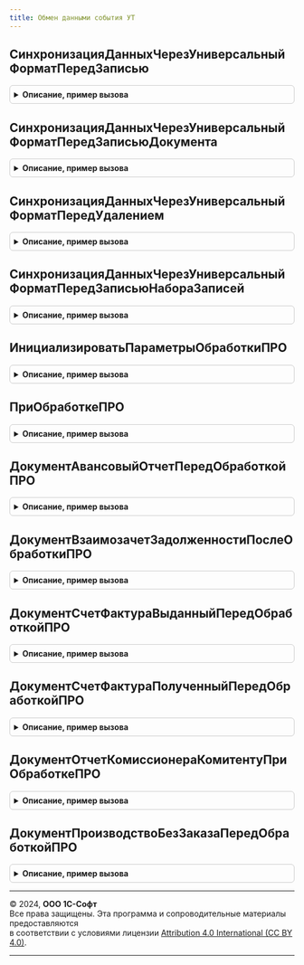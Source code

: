 ```yaml
---
title: Обмен данными события УТ
---
```



## СинхронизацияДанныхЧерезУниверсальныйФорматПередЗаписью
<details style="margin: 1em 0; padding: 0.5em; border: 1px solid #ccc; border-radius: 6px;">

<summary style="font-weight: bold; cursor: pointer;">Описание, пример вызова</summary>

```bsl

// Процедура-обработчик события "ПередЗаписью" ссылочных типов данных (кроме документов) для механизма регистрации объектов на узлах.
//
// Параметры:
//  Источник - СправочникОбъект
//           - ДокументОбъект
//           - ПланВидовХарактеристикОбъект- источник события, кроме типа ДокументОбъект
//  Отказ    - Булево - флаг отказа от выполнения обработчика.
//
Процедура СинхронизацияДанныхЧерезУниверсальныйФорматПередЗаписью(Источник, Отказ) Экспорт
```

Пример вызова
```bsl
ОбменДаннымиСобытияУТ.СинхронизацияДанныхЧерезУниверсальныйФорматПередЗаписью(Источник, Отказ) 
```
</details>

## СинхронизацияДанныхЧерезУниверсальныйФорматПередЗаписьюДокумента
<details style="margin: 1em 0; padding: 0.5em; border: 1px solid #ccc; border-radius: 6px;">

<summary style="font-weight: bold; cursor: pointer;">Описание, пример вызова</summary>

```bsl

// Процедура-обработчик события "ПередЗаписью" документов для механизма регистрации объектов на узлах.
//
// Параметры:
//  Источник        - ДокументОбъект - источник события.
//  Отказ           - Булево - флаг отказа от выполнения обработчика.
//  РежимЗаписи     - РежимЗаписиДокумента - см. в синтаксис-помощнике РежимЗаписиДокумента.
//  РежимПроведения - РежимПроведенияДокумента - см. в синтаксис-помощнике РежимПроведенияДокумента.
//
Процедура СинхронизацияДанныхЧерезУниверсальныйФорматПередЗаписьюДокумента(Источник, Отказ, РежимЗаписи, РежимПроведения) Экспорт
```

Пример вызова
```bsl
ОбменДаннымиСобытияУТ.СинхронизацияДанныхЧерезУниверсальныйФорматПередЗаписьюДокумента(Источник, Отказ, РежимЗаписи, РежимПроведения) 
```
</details>

## СинхронизацияДанныхЧерезУниверсальныйФорматПередУдалением
<details style="margin: 1em 0; padding: 0.5em; border: 1px solid #ccc; border-radius: 6px;">

<summary style="font-weight: bold; cursor: pointer;">Описание, пример вызова</summary>

```bsl

// Процедура-обработчик события "ПередУдалением" ссылочных типов данных для механизма регистрации объектов на узлах.
//
// Параметры:
//  Источник - СправочникОбъект
//           - ДокументОбъект
//           - ПланВидовХарактеристикОбъект - источник события
//  Отказ    - Булево - флаг отказа от выполнения обработчика.
//
Процедура СинхронизацияДанныхЧерезУниверсальныйФорматПередУдалением(Источник, Отказ) Экспорт
```

Пример вызова
```bsl
ОбменДаннымиСобытияУТ.СинхронизацияДанныхЧерезУниверсальныйФорматПередУдалением(Источник, Отказ) 
```
</details>

## СинхронизацияДанныхЧерезУниверсальныйФорматПередЗаписьюНабораЗаписей
<details style="margin: 1em 0; padding: 0.5em; border: 1px solid #ccc; border-radius: 6px;">

<summary style="font-weight: bold; cursor: pointer;">Описание, пример вызова</summary>

```bsl

// Процедура-обработчик события "ПередЗаписью" регистров для механизма регистрации объектов на узлах.
//
// Параметры:
//  Источник       - РегистрСведенийНаборЗаписей - источник события.
//  Отказ          - Булево - флаг отказа от выполнения обработчика.
//  Замещение      - Булево - признак замещения существующего набора записей.
//
Процедура СинхронизацияДанныхЧерезУниверсальныйФорматПередЗаписьюНабораЗаписей(Источник, Отказ, Замещение) Экспорт
```

Пример вызова
```bsl
ОбменДаннымиСобытияУТ.СинхронизацияДанныхЧерезУниверсальныйФорматПередЗаписьюНабораЗаписей(Источник, Отказ, Замещение) 
```
</details>

## ИнициализироватьПараметрыОбработкиПРО
<details style="margin: 1em 0; padding: 0.5em; border: 1px solid #ccc; border-radius: 6px;">

<summary style="font-weight: bold; cursor: pointer;">Описание, пример вызова</summary>

```bsl

// Параметры обработчиков правил регистрации "ПриОбработке" и "ПриОбработкеДополнительный"
//

// Инициализировать параметры обработки ПРО.
//
// Возвращаемое значение:
//  Структура:
// * РазделыУчетаСтрокой - Строка - Список через запятую, разделов учета, по которым необходимо произвести фильтрацию
// * ТекстЗапроса - Строка - Текст запроса к ИБ для вычисления массива узлов получателей
// * ПараметрыЗапроса - Структура - Структура с заполненными параметрами запроса к ИБ, для вычисления узлов получателей:
//      **Запрос - Строка
// * ИспользоватьКэш - Булево - Флаг использования кэша
// * Отказ - Булево - флаг отказа от выполнения обработчика
// * Объект - КонстантаМенеджерЗначения
//          - СправочникОбъект
//          - ДокументОбъект
//          - БизнесПроцессОбъект
//          - ЗадачаОбъект
//          - ПланСчетовОбъект
//          - ПланОбменаОбъект
//          - ПланВидовХарактеристикОбъект
//          - ПланВидовРасчетаОбъект
//          - РегистрСведенийНаборЗаписей
//          - РегистрНакопленияНаборЗаписей
//          - РегистрБухгалтерииНаборЗаписей
//          - РегистрРасчетаНаборЗаписей
//          - ПоследовательностьНаборЗаписей
//          - ПерерасчетНаборЗаписей
//          - Неопределено- Объект, для которого выполняются правила регистрации
// * Выгрузка - Булево - - Флаг, определяющий происходит запись объекта или выгрузка
Функция ИнициализироватьПараметрыОбработкиПРО() Экспорт
```

Пример вызова
```bsl
Результат = ОбменДаннымиСобытияУТ.ИнициализироватьПараметрыОбработкиПРО() 
```
</details>

## ПриОбработкеПРО
<details style="margin: 1em 0; padding: 0.5em; border: 1px solid #ccc; border-radius: 6px;">

<summary style="font-weight: bold; cursor: pointer;">Описание, пример вызова</summary>

```bsl

// Процедура-обработчик события "ПриОбработке".
// Вызывается из правил регистрации плана обмена СинхронизацияДанныхЧерезУниверсальныйФормат.

// При обработке ПРО.
//
// Параметры:
//  ПараметрыОбработкиПРО - см. ИнициализироватьПараметрыОбработкиПРО
//
// Возвращаемое значение:
// 	см. ИнициализироватьПараметрыОбработкиПРО
//
Функция ПриОбработкеПРО(ПараметрыОбработкиПРО) Экспорт
```

Пример вызова
```bsl
Результат = ОбменДаннымиСобытияУТ.ПриОбработкеПРО(ПараметрыОбработкиПРО) 
```
</details>

## ДокументАвансовыйОтчетПередОбработкойПРО
<details style="margin: 1em 0; padding: 0.5em; border: 1px solid #ccc; border-radius: 6px;">

<summary style="font-weight: bold; cursor: pointer;">Описание, пример вызова</summary>

```bsl

Процедура ДокументАвансовыйОтчетПередОбработкойПРО(Объект, Отказ) Экспорт
```

Пример вызова
```bsl
ОбменДаннымиСобытияУТ.ДокументАвансовыйОтчетПередОбработкойПРО(Объект, Отказ) 
```
</details>

## ДокументВзаимозачетЗадолженностиПослеОбработкиПРО
<details style="margin: 1em 0; padding: 0.5em; border: 1px solid #ccc; border-radius: 6px;">

<summary style="font-weight: bold; cursor: pointer;">Описание, пример вызова</summary>

```bsl

// Метод выполняет регистрацию документа ВзаимозачетЗадолженности после выполения обработчиков ПРО.
//
// Параметры:
//  Объект - ДокументОбъект.ВзаимозачетЗадолженности - регистрируемый объект.
//  Выгрузка - Булево - Флаг, указывающий на то, что осуществляется выгрузка объекта.
//  Получатели - Массив из ПланОбменаСсылка - Массив ссылок на узлы планов обмена, на которых необходимо зарегистрировать объекта
//  ИмяПланаОбмена - Строка - Имя плана обмена, для которого выполняется ПРО.
//
Процедура ДокументВзаимозачетЗадолженностиПослеОбработкиПРО(Объект, Выгрузка, Получатели, ИмяПланаОбмена) Экспорт
```

Пример вызова
```bsl
ОбменДаннымиСобытияУТ.ДокументВзаимозачетЗадолженностиПослеОбработкиПРО(Объект, Выгрузка, Получатели, ИмяПланаОбмена) 
```
</details>

## ДокументСчетФактураВыданныйПередОбработкойПРО
<details style="margin: 1em 0; padding: 0.5em; border: 1px solid #ccc; border-radius: 6px;">

<summary style="font-weight: bold; cursor: pointer;">Описание, пример вызова</summary>

```bsl
//++ Локализация

// Метод выполняет регистрацию документа СчетФактураВыданный после выполения обработчиков ПРО.
//
// Параметры:
//  Объект - ДокументОбъект.СчетФактураВыданный - регистрируемый объект.
//  Выгрузка - Булево - Флаг, указывающий на то, что осуществляется выгрузка объекта.
//  Получатели - Массив из ПланОбменаСсылка - Массив ссылок на узлы планов обмена, на которых необходимо зарегистрировать объекта
//  ИмяПланаОбмена - Строка - Имя плана обмена, для которого выполняется ПРО.
//
Процедура ДокументСчетФактураВыданныйПередОбработкойПРО(Объект, Отказ, ИмяПланаОбмена) Экспорт
```

Пример вызова
```bsl
ОбменДаннымиСобытияУТ.ДокументСчетФактураВыданныйПередОбработкойПРО(Объект, Отказ, ИмяПланаОбмена) 
```
</details>

## ДокументСчетФактураПолученныйПередОбработкойПРО
<details style="margin: 1em 0; padding: 0.5em; border: 1px solid #ccc; border-radius: 6px;">

<summary style="font-weight: bold; cursor: pointer;">Описание, пример вызова</summary>

```bsl
//-- Локализация

Процедура ДокументСчетФактураПолученныйПередОбработкойПРО(Объект, Отказ) Экспорт
```

Пример вызова
```bsl
ОбменДаннымиСобытияУТ.ДокументСчетФактураПолученныйПередОбработкойПРО(Объект, Отказ) 
```
</details>

## ДокументОтчетКомиссионераКомитентуПриОбработкеПРО
<details style="margin: 1em 0; padding: 0.5em; border: 1px solid #ccc; border-radius: 6px;">

<summary style="font-weight: bold; cursor: pointer;">Описание, пример вызова</summary>

```bsl

Процедура ДокументОтчетКомиссионераКомитентуПриОбработкеПРО(Объект, Отказ) Экспорт
```

Пример вызова
```bsl
ОбменДаннымиСобытияУТ.ДокументОтчетКомиссионераКомитентуПриОбработкеПРО(Объект, Отказ) 
```
</details>

## ДокументПроизводствоБезЗаказаПередОбработкойПРО
<details style="margin: 1em 0; padding: 0.5em; border: 1px solid #ccc; border-radius: 6px;">

<summary style="font-weight: bold; cursor: pointer;">Описание, пример вызова</summary>

```bsl
//++ НЕ УТ
Процедура ДокументПроизводствоБезЗаказаПередОбработкойПРО(Объект, Отказ) Экспорт
```

Пример вызова
```bsl
ОбменДаннымиСобытияУТ.ДокументПроизводствоБезЗаказаПередОбработкойПРО(Объект, Отказ) 
```
</details>

---

© 2024, **ООО 1С-Софт**  
Все права защищены. Эта программа и сопроводительные материалы предоставляются  
в соответствии с условиями лицензии [Attribution 4.0 International (CC BY 4.0)](https://creativecommons.org/licenses/by/4.0/legalcode).

---
